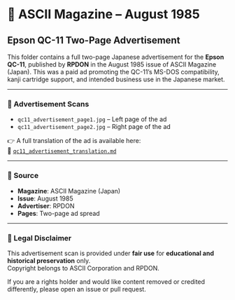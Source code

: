 # 📰 ASCII Magazine – August 1985

## Epson QC-11 Two-Page Advertisement

This folder contains a full two-page Japanese advertisement for the **Epson QC-11**, published by **RPDON** in the August 1985 issue of ASCII Magazine (Japan). This was a paid ad promoting the QC-11’s MS-DOS compatibility, kanji cartridge support, and intended business use in the Japanese market.

---

### 📄 Advertisement Scans

- `qc11_advertisement_page1.jpg` – Left page of the ad
- `qc11_advertisement_page2.jpg` – Right page of the ad

👉 A full translation of the ad is available here:  
📘 [`qc11_advertisement_translation.md`](qc11_advertisement_translation.md)

---

### 📝 Source

- **Magazine**: ASCII Magazine (Japan)
- **Issue**: August 1985
- **Advertiser**: RPDON
- **Pages**: Two-page ad spread

---

### 📜 Legal Disclaimer

This advertisement scan is provided under **fair use** for **educational and historical preservation** only.  
Copyright belongs to ASCII Corporation and RPDON.

If you are a rights holder and would like content removed or credited differently, please open an issue or pull request.
